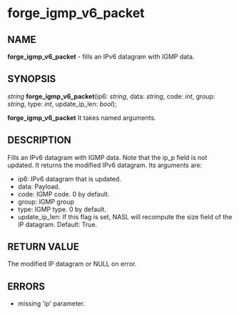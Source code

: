 # forge_igmp_v6_packet

## NAME

**forge_igmp_v6_packet** - fills an IPv6 datagram with IGMP data.

## SYNOPSIS

*string* **forge_igmp_v6_packet**(ip6: *string*, data: *string*, code: *int*, group: *string*, type:  *int*, update_ip_len: *bool*);

**forge_igmp_v6_packet** It takes named arguments.


## DESCRIPTION
Fills an IPv6 datagram with IGMP data. Note that the ip_p field is not updated. It returns the modified IPv6 datagram. Its arguments are:
- ip6: IPv6 datagram that is updated.
- data: Payload.
- code: IGMP code. 0 by default.
- group: IGMP group
- type: IGMP type. 0 by default.
- update_ip_len: If this flag is set, NASL will recompute the size field of the IP datagram. Default: True.

## RETURN VALUE

The modified IP datagram or NULL on error.

## ERRORS

- missing 'ip' parameter.
